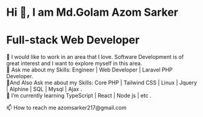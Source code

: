 # Hi 👋, I am Md.Golam Azom Sarker
# Full-stack Web Developer
 <p>👯 I would like to work in an area that I love. Software Development is of great interest and I want to explore myself in this area.<br>
🌱 Ask me about my Skills: Engineer | Web Developer | Laravel PHP Developer.<br>
 🌱And Also Ask me about my Skills: Core PHP | Tailwind CSS | Linux | Jquery | Alphine | SQL | Mysql | Ajax .<br>
 💬 I’m currently learning TypeScript | React | Node js | etc .</p>
 📫 How to reach me azomsarker217@gmail.com
